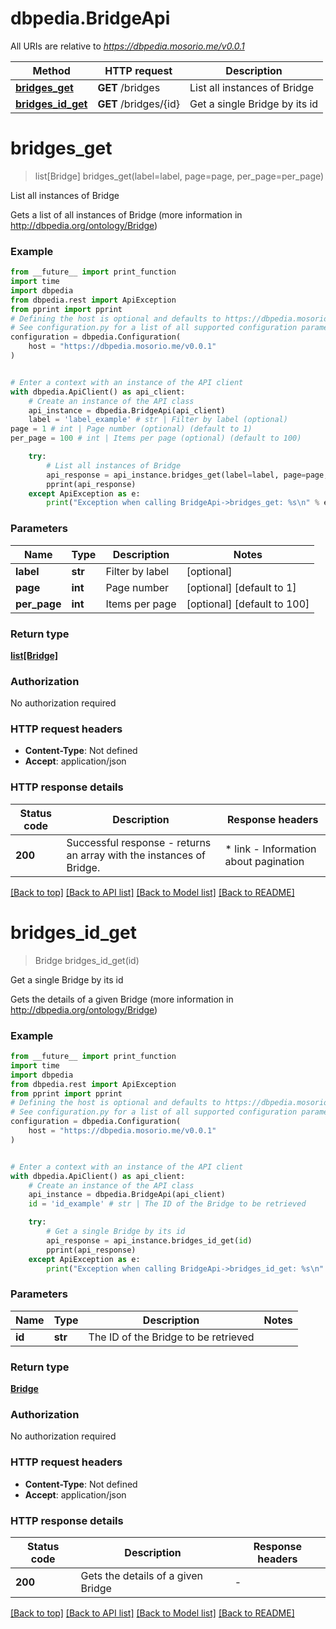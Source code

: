 # dbpedia.BridgeApi

All URIs are relative to *https://dbpedia.mosorio.me/v0.0.1*

Method | HTTP request | Description
------------- | ------------- | -------------
[**bridges_get**](BridgeApi.md#bridges_get) | **GET** /bridges | List all instances of Bridge
[**bridges_id_get**](BridgeApi.md#bridges_id_get) | **GET** /bridges/{id} | Get a single Bridge by its id


# **bridges_get**
> list[Bridge] bridges_get(label=label, page=page, per_page=per_page)

List all instances of Bridge

Gets a list of all instances of Bridge (more information in http://dbpedia.org/ontology/Bridge)

### Example

```python
from __future__ import print_function
import time
import dbpedia
from dbpedia.rest import ApiException
from pprint import pprint
# Defining the host is optional and defaults to https://dbpedia.mosorio.me/v0.0.1
# See configuration.py for a list of all supported configuration parameters.
configuration = dbpedia.Configuration(
    host = "https://dbpedia.mosorio.me/v0.0.1"
)


# Enter a context with an instance of the API client
with dbpedia.ApiClient() as api_client:
    # Create an instance of the API class
    api_instance = dbpedia.BridgeApi(api_client)
    label = 'label_example' # str | Filter by label (optional)
page = 1 # int | Page number (optional) (default to 1)
per_page = 100 # int | Items per page (optional) (default to 100)

    try:
        # List all instances of Bridge
        api_response = api_instance.bridges_get(label=label, page=page, per_page=per_page)
        pprint(api_response)
    except ApiException as e:
        print("Exception when calling BridgeApi->bridges_get: %s\n" % e)
```

### Parameters

Name | Type | Description  | Notes
------------- | ------------- | ------------- | -------------
 **label** | **str**| Filter by label | [optional] 
 **page** | **int**| Page number | [optional] [default to 1]
 **per_page** | **int**| Items per page | [optional] [default to 100]

### Return type

[**list[Bridge]**](Bridge.md)

### Authorization

No authorization required

### HTTP request headers

 - **Content-Type**: Not defined
 - **Accept**: application/json

### HTTP response details
| Status code | Description | Response headers |
|-------------|-------------|------------------|
**200** | Successful response - returns an array with the instances of Bridge. |  * link - Information about pagination <br>  |

[[Back to top]](#) [[Back to API list]](../README.md#documentation-for-api-endpoints) [[Back to Model list]](../README.md#documentation-for-models) [[Back to README]](../README.md)

# **bridges_id_get**
> Bridge bridges_id_get(id)

Get a single Bridge by its id

Gets the details of a given Bridge (more information in http://dbpedia.org/ontology/Bridge)

### Example

```python
from __future__ import print_function
import time
import dbpedia
from dbpedia.rest import ApiException
from pprint import pprint
# Defining the host is optional and defaults to https://dbpedia.mosorio.me/v0.0.1
# See configuration.py for a list of all supported configuration parameters.
configuration = dbpedia.Configuration(
    host = "https://dbpedia.mosorio.me/v0.0.1"
)


# Enter a context with an instance of the API client
with dbpedia.ApiClient() as api_client:
    # Create an instance of the API class
    api_instance = dbpedia.BridgeApi(api_client)
    id = 'id_example' # str | The ID of the Bridge to be retrieved

    try:
        # Get a single Bridge by its id
        api_response = api_instance.bridges_id_get(id)
        pprint(api_response)
    except ApiException as e:
        print("Exception when calling BridgeApi->bridges_id_get: %s\n" % e)
```

### Parameters

Name | Type | Description  | Notes
------------- | ------------- | ------------- | -------------
 **id** | **str**| The ID of the Bridge to be retrieved | 

### Return type

[**Bridge**](Bridge.md)

### Authorization

No authorization required

### HTTP request headers

 - **Content-Type**: Not defined
 - **Accept**: application/json

### HTTP response details
| Status code | Description | Response headers |
|-------------|-------------|------------------|
**200** | Gets the details of a given Bridge |  -  |

[[Back to top]](#) [[Back to API list]](../README.md#documentation-for-api-endpoints) [[Back to Model list]](../README.md#documentation-for-models) [[Back to README]](../README.md)


